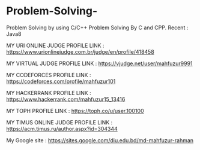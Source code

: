 # Problem-Solving-
 Problem Solving by using C/C++
Problem Solving By C and CPP.
Recent : Java8

MY URI ONLINE JUDGE PROFILE LINK  : https://www.urionlinejudge.com.br/judge/en/profile/418458

MY VIRTUAL JUDGE PROFILE LINK     : https://vjudge.net/user/mahfuzur9991

MY CODEFORCES PROFILE LINK        : https://codeforces.com/profile/mahfuzur101

MY HACKERRANK PROFILE LINK        : https://www.hackerrank.com/mahfuzur15_13416

MY TOPH PROFILE LINK              : https://toph.co/u/user.100100

MY TIMUS ONLINE JUDGE PROFILE LINK : https://acm.timus.ru/author.aspx?id=304344

My Google site                    : https://sites.google.com/diu.edu.bd/md-mahfuzur-rahman

